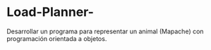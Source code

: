 # Load-Planner-
Desarrollar un programa para representar un animal (Mapache) con programación orientada a objetos.
